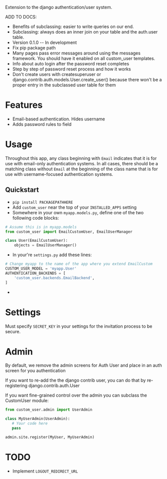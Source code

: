 Extension to the django authentication/user system.

ADD TO DOCS:

  * Benefits of subclassing: easier to write queries on our end.
  * Subclassing: always does an inner join on your table and the auth.user table.
  * Version 0.1.0 -- In development
  * Fix pip package path
  * Many pages pass error messages around using the messages framework. You should have it enabled on all custom_user templates.
  * Info about auto login after the password reset completes
  * Step by step of password reset process and how it works
  * Don't create users with createsuperuser or django.contrib.auth.models.User.create_user() because there won't be a proper entry in the subclassed user table for them

# Features

  * Email-based authentication. Hides username
  * Adds password rules to field


# Usage
Throughout this app, any class beginning with `Email` indicates that it is for use with email-only authentication systems.
In all cases, there should be a matching class without `Email` at the beginning of the class name that is for use with username-focused authentication systems.


## Quickstart

  * `pip install PACKAGEPATHHERE`
  * Add `custom_user` near the top of your `INSTALLED_APPS` setting
  * Somewhere in your own `myapp.models.py`, define one of the two following code blocks:

```python
# Assume this is in myapp.models
from custom_user import EmailCustomUser, EmailUserManager

class User(EmailCustomUser):
    objects = EmailUserManager()
```

  * In your're `settings.py` add these lines:

```python
# Change myapp to the name of the app where you extend EmailCustom
CUSTOM_USER_MODEL = 'myapp.User'
AUTHENTICATION_BACKENDS = [
    'custom_user.backends.EmailBackend',
]
```


  *



# Settings
Must specify `SECRET_KEY` in your settings for the invitation process to be secure.


# Admin
By default, we remove the admin screens for Auth User and place in an auth screen for you authentication

If you want to re-add the the django contrib user, you can do that by re-registering django.contrib.auth.User

If you want fine-grained control over the admin you can subclass the CustomUser module:

```python
from custom_user.admin import UserAdmin

class MyUserAdmin(UserAdmin):
   # Your code here
   pass

admin.site.register(MyUser, MyUserAdmin)
```

# TODO

  * Implement `LOGOUT_REDIRECT_URL`
